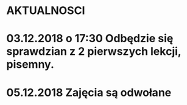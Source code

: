 # AKTUALNOSCI

# 03.12.2018 o 17:30 Odbędzie się sprawdzian z 2 pierwszych lekcji, pisemny. 
# 05.12.2018 Zajęcia są odwołane
